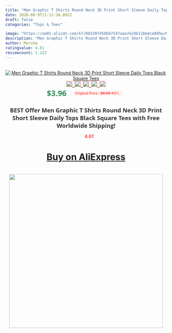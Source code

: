 ```yaml
---
title: "Men Graphic T Shirts Round Neck 3D Print Short Sleeve Daily Tops Black Square Tees"
date: 2020-08-9T11:12:36.892Z
draft: false
categories: "Tops & Tees"

image: "https://ae01.alicdn.com/kf/Hb520fd58bb7547aaa7e24b12bb4ce605w/Men-Graphic-T-Shirts-Round-Neck-3D-Print-Short-Sleeve-Daily-Tops-Black-Square-Tees.jpg"
description: "Men Graphic T Shirts Round Neck 3D Print Short Sleeve Daily Tops Black Square Tees"
author: Marsha
ratingvalue: 4.61
reviewcount: 1.222
---
```

<br>
<div style="text-align: center;">
<a href="https://s.click.aliexpress.com/e/_9fwJ7f" target="_blank" rel="nofollow noopener noreferrer"><img alt="Men Graphic T Shirts Round Neck 3D Print Short Sleeve Daily Tops Black Square Tees" class="magnifier-image" src="https://ae01.alicdn.com/kf/Hb520fd58bb7547aaa7e24b12bb4ce605w/Men-Graphic-T-Shirts-Round-Neck-3D-Print-Short-Sleeve-Daily-Tops-Black-Square-Tees.jpg_640x640.jpg">
<br>
<img style="border:1px solid salmon" src="https://ae01.alicdn.com/kf/Hb520fd58bb7547aaa7e24b12bb4ce605w/Men-Graphic-T-Shirts-Round-Neck-3D-Print-Short-Sleeve-Daily-Tops-Black-Square-Tees.jpg_120x120.jpg">&nbsp;&nbsp;<img style="border:1px solid salmon" src="https://ae01.alicdn.com/kf/H1e13c6d830a74e22b5a0f62cb930c31dN/Men-Graphic-T-Shirts-Round-Neck-3D-Print-Short-Sleeve-Daily-Tops-Black-Square-Tees.jpg_120x120.jpg">&nbsp;&nbsp;<img style="border:1px solid salmon" src="_120x120.jpg">&nbsp;&nbsp;<img style="border:1px solid salmon" src="_120x120.jpg">&nbsp;&nbsp;<img style="border:1px solid salmon" src="_120x120.jpg"></a></div><br0>
<div style="text-align: center;"><span style="background-color: white; border: 0px; box-sizing: border-box; color: seagreen; display: inline-block; font-family: &quot;open sans&quot; , &quot;arial&quot; , &quot;helvetica&quot; , sans-serif , &quot;heiti&quot;; font-size: 24px; font-stretch: inherit; font-weight: 700; line-height: inherit; margin: 0px 10px 0px 0px; padding: 0px; vertical-align: middle;">$3.96 </span>
<span style="background: rgb(255 , 241 , 241); border-radius: 3px; border: 0px; box-sizing: border-box; color: #ff4747; display: inline-block; font-family: inherit; font-size: 12px; font-stretch: inherit; font-style: inherit; font-variant: inherit; font-weight: 600; line-height: inherit; margin: 0px; padding: 2px 5px; transform: scale(0.9); vertical-align: middle;">Original Price : <b style="text-decoration: line-through;">$6.60 </b> 40%&nbsp;&nbsp;</span></div>
<h1 style="color: #333333; display: inline-block; font-family: &quot;open sans&quot; , &quot;arial&quot; , &quot;helvetica&quot; , sans-serif , &quot;heiti&quot;; font-size: 18px; font-stretch: inherit; font-weight: 700; text-align: center;">BEST Offer Men Graphic T Shirts Round Neck 3D Print Short Sleeve Daily Tops Black Square Tees with Free Worldwide Shipping!</h1>
<div style="color: #ff4747; text-align: center;">
<img src="https://4.bp.blogspot.com/-M0ZcTcb-5uY/XleCXlxnR4I/AAAAAAAAAEc/OrjgMkXV1oMQFaCRZj5HQwOCBcu3w1FegCPcBGAYYCw/s1600/star.png" style="height: 15px;">&nbsp;<b>4.61</b></div>
<div class="button_cont" align="center"><a class="buynow_a" href="https://s.click.aliexpress.com/e/_9fwJ7f" target="_blank" rel="nofollow noopener noreferrer"><H1>Buy on AliExpress</H1></a></div><br>
<div class="separator" style="clear: both; text-align: center;">
<img src="https://lh3.googleusercontent.com/-pTy5HemUv9M/XlePHvY0dAI/AAAAAAAAAE4/0nX5iRUoIWY8eMW9Dpxeirr157OZliDIgCLcBGAsYHQ/s1600/badge.gif" width="480">
</div>
